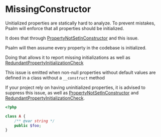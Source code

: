 # MissingConstructor

Unitialized properties are statically hard to analyze. To prevent mistakes, Psalm will enforce that all properties should be initialized.

It does that through [PropertyNotSetInConstructor](issues/PropertyNotSetInConstructor.md) and this issue.

Psalm will then assume every property in the codebase is initialized.

Doing that allows it to report missing initializations as well as [RedundantPropertyInitializationCheck](issues/RedundantPropertyInitializationCheck.md)

This issue is emitted when non-null properties without default values are defined in a class without a `__construct` method

If your project rely on having uninitialized properties, it is advised to suppress this issue, as well as [PropertyNotSetInConstructor](issues/PropertyNotSetInConstructor.md) and [RedundantPropertyInitializationCheck](issues/RedundantPropertyInitializationCheck.md).

```php
<?php

class A {
    /** @var string */
    public $foo;
}
```
